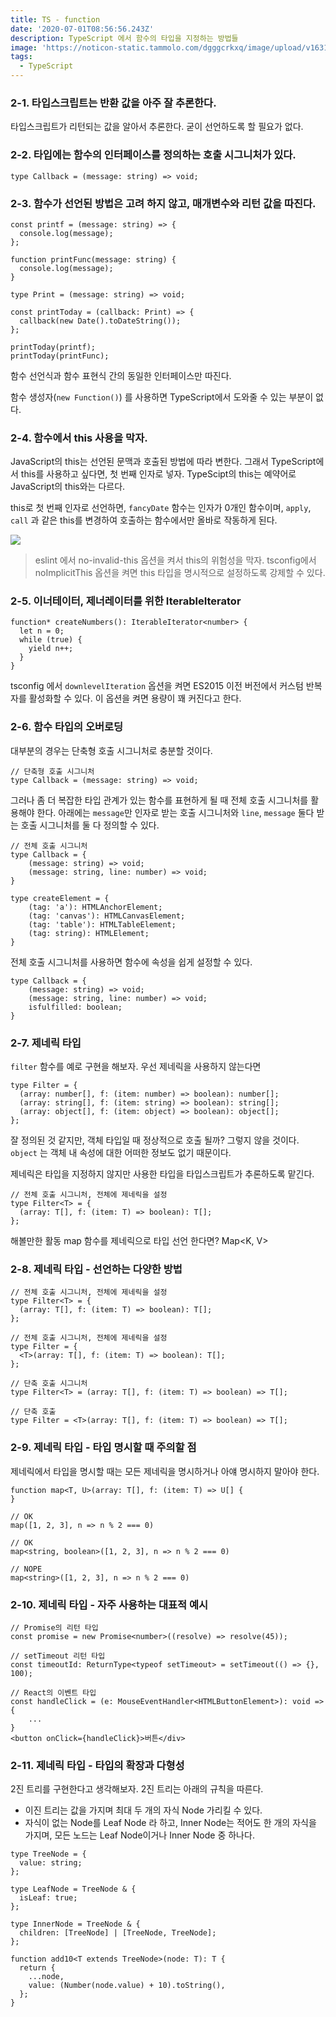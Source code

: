 ```yaml
---
title: TS - function
date: '2020-07-01T08:56:56.243Z'
description: TypeScript 에서 함수의 타입을 지정하는 방법들
image: 'https://noticon-static.tammolo.com/dgggcrkxq/image/upload/v1631952586/tlog/cover/typescript_edpims.jpg'
tags:
  - TypeScript
---
```


### 2-1. 타입스크립트는 반환 값을 아주 잘 추론한다.

타입스크립트가 리턴되는 값을 알아서 추론한다. 굳이 선언하도록 할 필요가 없다.

### 2-2. 타입에는 함수의 인터페이스를 정의하는 호출 시그니처가 있다.

```tsx
type Callback = (message: string) => void;
```

### 2-3. 함수가 선언된 방법은 고려 하지 않고, 매개변수와 리턴 값을 따진다.

```tsx
const printf = (message: string) => {
  console.log(message);
};

function printFunc(message: string) {
  console.log(message);
}

type Print = (message: string) => void;

const printToday = (callback: Print) => {
  callback(new Date().toDateString());
};

printToday(printf);
printToday(printFunc);
```

함수 선언식과 함수 표현식 간의 동일한 인터페이스만 따진다.

함수 생성자(`new Function()`) 를 사용하면 TypeScript에서 도와줄 수 있는 부분이 없다.

### 2-4. 함수에서 this 사용을 막자.

JavaScript의 this는 선언된 문맥과 호출된 방법에 따라 변한다. 그래서 TypeScript에서 this를 사용하고 싶다면, 첫 번째 인자로 넣자. TypeScipt의 this는 예약어로 JavaScript의 this와는 다르다.

this로 첫 번째 인자로 선언하면, `fancyDate` 함수는 인자가 0개인 함수이며, `apply`, `call` 과 같은 this를 변경하여 호출하는 함수에서만 올바로 작동하게 된다.

![](https://noticon-static.tammolo.com/dgggcrkxq/image/upload/v1631952590/tlog/_2020-08-23__10.54.51_gtmlqq.png)

> eslint 에서 no-invalid-this 옵션을 켜서 this의 위험성을 막자.
> tsconfig에서 noImplicitThis 옵션을 켜면 this 타입을 명시적으로 설정하도록 강제할 수 있다.

### 2-5. 이너테이터, 제너레이터를 위한 IterableIterator

```tsx
function* createNumbers(): IterableIterator<number> {
  let n = 0;
  while (true) {
    yield n++;
  }
}
```

tsconfig 에서 `downlevelIteration` 옵션을 켜면 ES2015 이전 버전에서 커스텀 반복자를 활성화할 수 있다. 이 옵션을 켜면 용량이 꽤 커진다고 한다.

### 2-6. 함수 타입의 오버로딩

대부분의 경우는 단축형 호출 시그니처로 충분할 것이다.

```tsx
// 단축형 호출 시그니처
type Callback = (message: string) => void;
```

그러나 좀 더 복잡한 타입 관계가 있는 함수를 표현하게 될 때 전체 호출 시그니처를 활용해야 한다. 아래에는 `message`만 인자로 받는 호출 시그니처와 `line`, `message` 둘다 받는 호출 시그니처를 둘 다 정의할 수 있다.

```tsx
// 전체 호출 시그니처
type Callback = {
	(message: string) => void;
	(message: string, line: number) => void;
}

type createElement = {
	(tag: 'a'): HTMLAnchorElement;
	(tag: 'canvas'): HTMLCanvasElement;
	(tag: 'table'): HTMLTableElement;
	(tag: string): HTMLElement;
}
```

전체 호출 시그니처를 사용하면 함수에 속성을 쉽게 설정할 수 있다.

```tsx
type Callback = {
	(message: string) => void;
	(message: string, line: number) => void;
	isfulfilled: boolean;
}
```

### 2-7. 제네릭 타입

`filter` 함수를 예로 구현을 해보자. 우선 제네릭을 사용하지 않는다면

```tsx
type Filter = {
  (array: number[], f: (item: number) => boolean): number[];
  (array: string[], f: (item: string) => boolean): string[];
  (array: object[], f: (item: object) => boolean): object[];
};
```

잘 정의된 것 같지만, 객체 타입일 때 정상적으로 호출 될까? 그렇지 않을 것이다. `object` 는 객체 내 속성에 대한 어떠한 정보도 없기 때문이다.

제네릭은 타입을 지정하지 않지만 사용한 타입을 타입스크립트가 추론하도록 맡긴다.

```tsx
// 전체 호출 시그니처, 전체에 제네릭을 설정
type Filter<T> = {
  (array: T[], f: (item: T) => boolean): T[];
};
```

해볼만한 활동
map 함수를 제네릭으로 타입 선언 한다면?
Map<K, V>

### 2-8. 제네릭 타입 - 선언하는 다양한 방법

```tsx
// 전체 호출 시그니처, 전체에 제네릭을 설정
type Filter<T> = {
  (array: T[], f: (item: T) => boolean): T[];
};
```

```tsx
// 전체 호출 시그니처, 전체에 제네릭을 설정
type Filter = {
  <T>(array: T[], f: (item: T) => boolean): T[];
};
```

```tsx
// 단축 호출 시그니처
type Filter<T> = (array: T[], f: (item: T) => boolean) => T[];
```

```tsx
// 단축 호출
type Filter = <T>(array: T[], f: (item: T) => boolean) => T[];
```

### 2-9. 제네릭 타입 - 타입 명시할 때 주의할 점

제네릭에서 타입을 명시할 때는 모든 제네릭을 명시하거나 아얘 명시하지 말아야 한다.

```tsx
function map<T, U>(array: T[], f: (item: T) => U[] {
}

// OK
map([1, 2, 3], n => n % 2 === 0)

// OK
map<string, boolean>([1, 2, 3], n => n % 2 === 0)

// NOPE
map<string>([1, 2, 3], n => n % 2 === 0)
```

### 2-10. 제네릭 타입 - 자주 사용하는 대표적 예시

```tsx
// Promise의 리턴 타입
const promise = new Promise<number>((resolve) => resolve(45));
```

```tsx
// setTimeout 리턴 타입
const timeoutId: ReturnType<typeof setTimeout> = setTimeout(() => {}, 100);
```

```tsx
// React의 이벤트 타입
const handleClick = (e: MouseEventHandler<HTMLButtonElement>): void => {
	...
}
<button onClick={handleClick}>버튼</div>
```

### 2-11. 제네릭 타입 - 타입의 확장과 다형성

2진 트리를 구현한다고 생각해보자. 2진 트리는 아래의 규칙을 따른다.

- 이진 트리는 값을 가지며 최대 두 개의 자식 Node 가리킬 수 있다.
- 자식이 없는 Node를 Leaf Node 라 하고, Inner Node는 적어도 한 개의 자식을 가지며, 모든 노드는 Leaf Node이거나 Inner Node 중 하나다.

```tsx
type TreeNode = {
  value: string;
};

type LeafNode = TreeNode & {
  isLeaf: true;
};

type InnerNode = TreeNode & {
  children: [TreeNode] | [TreeNode, TreeNode];
};

function add10<T extends TreeNode>(node: T): T {
  return {
    ...node,
    value: (Number(node.value) + 10).toString(),
  };
}
```
